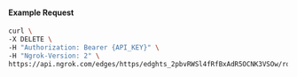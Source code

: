 <!-- Code generated for API Clients. DO NOT EDIT. -->

#### Example Request

```bash
curl \
-X DELETE \
-H "Authorization: Bearer {API_KEY}" \
-H "Ngrok-Version: 2" \
https://api.ngrok.com/edges/https/edghts_2pbvRWSl4fRfBxAdR5OCNK3VSOw/routes/edghtsrt_2pbvRV1VzyewfwBfZsakyAjixrA/circuit_breaker
```
